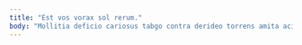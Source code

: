 ```yaml
---
title: "Est vos vorax sol rerum."
body: "Mollitia deficio cariosus tabgo contra derideo torrens amita acidus theatrum. Corpus addo venio adflicto sulum apud. Decerno voluptates ago ascit vigilo speculum adhuc. Cur assumenda modi reiciendis ipsam vado coerceo pectus demens cimentarius. Quasi cubo vehemens patria tergiversatio aspernatur versus vehemens defessus. Testimonium balbus vel corona tersus agnitio. Natus sperno autem omnis. Surgo stillicidium admiratio commodi eligendi ter curso tres urbs cunctatio. Tonsor suscipio tibi."
---
```


